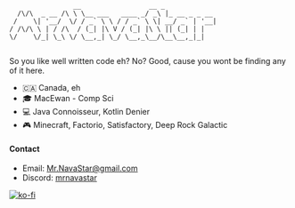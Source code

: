 ```
                __                 __ _             
  /\/\  _ __ /\ \ \__ ___   ____ _/ _\ |_ __ _ _ __ 
 /    \| '__/  \/ / _` \ \ / / _` \ \| __/ _` | '__|
/ /\/\ \ | / /\  / (_| |\ V / (_| |\ \ || (_| | |   
\/    \/_| \_\ \/ \__,_| \_/ \__,_\__/\__\__,_|_|   
                                                    
```

So you like well written code eh? No? Good, cause you wont be finding any of it here. 

- 🇨🇦 Canada, eh
- 🎓 MacEwan - Comp Sci
- 💻 Java Connoisseur, Kotlin Denier
- 🎮 Minecraft, Factorio, Satisfactory, Deep Rock Galactic

#### Contact
- Email: Mr.NavaStar@gmail.com
- Discord: [mrnavastar]()

[![ko-fi](https://ko-fi.com/img/githubbutton_sm.svg)](https://ko-fi.com/G2G4DZF4D)

